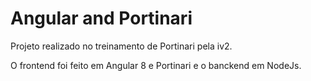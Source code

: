 # Angular and Portinari

Projeto realizado no treinamento de Portinari pela iv2.

O frontend foi feito em Angular 8 e Portinari e o banckend em NodeJs.
